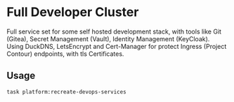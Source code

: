 # Full Developer Cluster

<!--intro-start-->
Full service set for some self hosted development stack, with tools like Git (Gitea), Secret Management (Vault), Identity Management (KeyCloak). Using DuckDNS, LetsEncrypt and Cert-Manager for protect Ingress (Project Contour) endpoints, with tls Certificates.
<!--intro-end-->

## Usage

<!--cmd-recreate-start-->
```sh
task platform:recreate-devops-services
```
<!--cmd-recreate-end-->